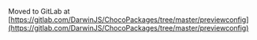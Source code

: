 
Moved to GitLab at [https://gitlab.com/DarwinJS/ChocoPackages/tree/master/previewconfig](https://gitlab.com/DarwinJS/ChocoPackages/tree/master/previewconfig)